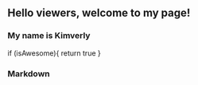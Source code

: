 ## Hello viewers, welcome to my page!

### My name is Kimverly

if (isAwesome){
  return true
}



### Markdown


